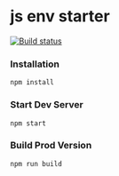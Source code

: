 # js env starter

[![Build status](https://ci.appveyor.com/api/projects/status/pgje30jtk2oevnyy/branch/master?svg=true)](https://ci.appveyor.com/project/homutovan/starter/branch/master)


### Installation

```
npm install
```

### Start Dev Server

```
npm start
```

### Build Prod Version

```
npm run build
```